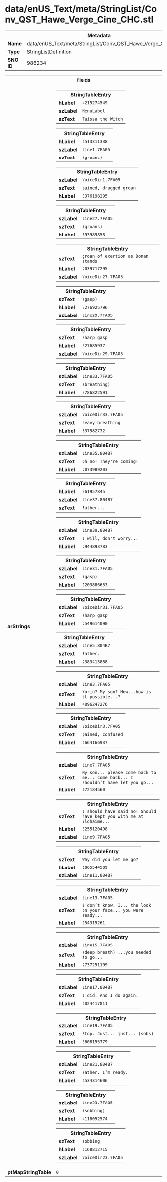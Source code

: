 <h1>data/enUS_Text/meta/StringList/Conv_QST_Hawe_Verge_Cine_CHC.stl</h1><table><tr><th colspan="100%">Metadata</th></tr><tr><td><b>Name</b></td><td>data/enUS_Text/meta/StringList/Conv_QST_Hawe_Verge_Cine_CHC.stl</td></tr><tr><td><b>Type</b></td><td>StringListDefinition</td></tr><tr><td><b>SNO ID</b></td><td>986234</td></tr></table>

<table><tr><th colspan="100%">Fields</th></tr><tr><td><b>arStrings</b></td><td><table><tr><th colspan="100%">StringTableEntry</th></tr><tr><td><b>hLabel</b></td><td><code>4215274549</code></td></tr><tr><td><b>szLabel</b></td><td><code>MenuLabel</code></td></tr><tr><td><b>szText</b></td><td><code>Taissa the Witch</code></td></tr></table>


<table><tr><th colspan="100%">StringTableEntry</th></tr><tr><td><b>hLabel</b></td><td><code>1513311338</code></td></tr><tr><td><b>szLabel</b></td><td><code>Line1.7FA05</code></td></tr><tr><td><b>szText</b></td><td><code>(groans)</code></td></tr></table>


<table><tr><th colspan="100%">StringTableEntry</th></tr><tr><td><b>szLabel</b></td><td><code>VoiceDir1.7FA05</code></td></tr><tr><td><b>szText</b></td><td><code>pained, drugged groan</code></td></tr><tr><td><b>hLabel</b></td><td><code>3376198295</code></td></tr></table>


<table><tr><th colspan="100%">StringTableEntry</th></tr><tr><td><b>szLabel</b></td><td><code>Line27.7FA05</code></td></tr><tr><td><b>szText</b></td><td><code>(groans)</code></td></tr><tr><td><b>hLabel</b></td><td><code>693989858</code></td></tr></table>


<table><tr><th colspan="100%">StringTableEntry</th></tr><tr><td><b>szText</b></td><td><code>groan of exertion as Donan stands</code></td></tr><tr><td><b>hLabel</b></td><td><code>2039717295</code></td></tr><tr><td><b>szLabel</b></td><td><code>VoiceDir27.7FA05</code></td></tr></table>


<table><tr><th colspan="100%">StringTableEntry</th></tr><tr><td><b>szText</b></td><td><code>(gasp)</code></td></tr><tr><td><b>hLabel</b></td><td><code>3276925796</code></td></tr><tr><td><b>szLabel</b></td><td><code>Line29.7FA05</code></td></tr></table>


<table><tr><th colspan="100%">StringTableEntry</th></tr><tr><td><b>szText</b></td><td><code>sharp gasp</code></td></tr><tr><td><b>hLabel</b></td><td><code>327685937</code></td></tr><tr><td><b>szLabel</b></td><td><code>VoiceDir29.7FA05</code></td></tr></table>


<table><tr><th colspan="100%">StringTableEntry</th></tr><tr><td><b>szLabel</b></td><td><code>Line33.7FA05</code></td></tr><tr><td><b>szText</b></td><td><code>(breathing)</code></td></tr><tr><td><b>hLabel</b></td><td><code>3786822591</code></td></tr></table>


<table><tr><th colspan="100%">StringTableEntry</th></tr><tr><td><b>szLabel</b></td><td><code>VoiceDir33.7FA05</code></td></tr><tr><td><b>szText</b></td><td><code>heavy breathing</code></td></tr><tr><td><b>hLabel</b></td><td><code>837582732</code></td></tr></table>


<table><tr><th colspan="100%">StringTableEntry</th></tr><tr><td><b>szLabel</b></td><td><code>Line35.804B7</code></td></tr><tr><td><b>szText</b></td><td><code>Oh no! They're coming!</code></td></tr><tr><td><b>hLabel</b></td><td><code>2073989203</code></td></tr></table>


<table><tr><th colspan="100%">StringTableEntry</th></tr><tr><td><b>hLabel</b></td><td><code>361957845</code></td></tr><tr><td><b>szLabel</b></td><td><code>Line37.804B7</code></td></tr><tr><td><b>szText</b></td><td><code>Father...</code></td></tr></table>


<table><tr><th colspan="100%">StringTableEntry</th></tr><tr><td><b>szLabel</b></td><td><code>Line39.804B7</code></td></tr><tr><td><b>szText</b></td><td><code>I will, don't worry...</code></td></tr><tr><td><b>hLabel</b></td><td><code>2944893783</code></td></tr></table>


<table><tr><th colspan="100%">StringTableEntry</th></tr><tr><td><b>szLabel</b></td><td><code>Line31.7FA05</code></td></tr><tr><td><b>szText</b></td><td><code>(gasp)</code></td></tr><tr><td><b>hLabel</b></td><td><code>1203886653</code></td></tr></table>


<table><tr><th colspan="100%">StringTableEntry</th></tr><tr><td><b>szLabel</b></td><td><code>VoiceDir31.7FA05</code></td></tr><tr><td><b>szText</b></td><td><code>sharp gasp</code></td></tr><tr><td><b>hLabel</b></td><td><code>2549614090</code></td></tr></table>


<table><tr><th colspan="100%">StringTableEntry</th></tr><tr><td><b>szLabel</b></td><td><code>Line5.804B7</code></td></tr><tr><td><b>szText</b></td><td><code>Father.</code></td></tr><tr><td><b>hLabel</b></td><td><code>2383413888</code></td></tr></table>


<table><tr><th colspan="100%">StringTableEntry</th></tr><tr><td><b>szLabel</b></td><td><code>Line3.7FA05</code></td></tr><tr><td><b>szText</b></td><td><code>Yorin? My son? How...how is it possible...?</code></td></tr><tr><td><b>hLabel</b></td><td><code>4096247276</code></td></tr></table>


<table><tr><th colspan="100%">StringTableEntry</th></tr><tr><td><b>szLabel</b></td><td><code>VoiceDir3.7FA05</code></td></tr><tr><td><b>szText</b></td><td><code>pained, confused</code></td></tr><tr><td><b>hLabel</b></td><td><code>1664166937</code></td></tr></table>


<table><tr><th colspan="100%">StringTableEntry</th></tr><tr><td><b>szLabel</b></td><td><code>Line7.7FA05</code></td></tr><tr><td><b>szText</b></td><td><code>My son... please come back to me... come back... I shouldn’t have let you go...</code></td></tr><tr><td><b>hLabel</b></td><td><code>672184560</code></td></tr></table>


<table><tr><th colspan="100%">StringTableEntry</th></tr><tr><td><b>szText</b></td><td><code>I should have said no! Should have kept you with me at Eldhaime...</code></td></tr><tr><td><b>hLabel</b></td><td><code>3255120498</code></td></tr><tr><td><b>szLabel</b></td><td><code>Line9.7FA05</code></td></tr></table>


<table><tr><th colspan="100%">StringTableEntry</th></tr><tr><td><b>szText</b></td><td><code>Why did you let me go?</code></td></tr><tr><td><b>hLabel</b></td><td><code>1865544589</code></td></tr><tr><td><b>szLabel</b></td><td><code>Line11.804B7</code></td></tr></table>


<table><tr><th colspan="100%">StringTableEntry</th></tr><tr><td><b>szLabel</b></td><td><code>Line13.7FA05</code></td></tr><tr><td><b>szText</b></td><td><code>I don’t know. I... the look on your face... you were ready...</code></td></tr><tr><td><b>hLabel</b></td><td><code>154315261</code></td></tr></table>


<table><tr><th colspan="100%">StringTableEntry</th></tr><tr><td><b>szLabel</b></td><td><code>Line15.7FA05</code></td></tr><tr><td><b>szText</b></td><td><code>(deep breath) ...you needed to go...</code></td></tr><tr><td><b>hLabel</b></td><td><code>2737251199</code></td></tr></table>


<table><tr><th colspan="100%">StringTableEntry</th></tr><tr><td><b>szLabel</b></td><td><code>Line17.804B7</code></td></tr><tr><td><b>szText</b></td><td><code>I did. And I do again.</code></td></tr><tr><td><b>hLabel</b></td><td><code>1024417811</code></td></tr></table>


<table><tr><th colspan="100%">StringTableEntry</th></tr><tr><td><b>szLabel</b></td><td><code>Line19.7FA05</code></td></tr><tr><td><b>szText</b></td><td><code>Stop. Just... just... (sobs)</code></td></tr><tr><td><b>hLabel</b></td><td><code>3608155779</code></td></tr></table>


<table><tr><th colspan="100%">StringTableEntry</th></tr><tr><td><b>szLabel</b></td><td><code>Line21.804B7</code></td></tr><tr><td><b>szText</b></td><td><code>Father. I’m ready.</code></td></tr><tr><td><b>hLabel</b></td><td><code>1534314606</code></td></tr></table>


<table><tr><th colspan="100%">StringTableEntry</th></tr><tr><td><b>szLabel</b></td><td><code>Line23.7FA05</code></td></tr><tr><td><b>szText</b></td><td><code>(sobbing)</code></td></tr><tr><td><b>hLabel</b></td><td><code>4118052574</code></td></tr></table>


<table><tr><th colspan="100%">StringTableEntry</th></tr><tr><td><b>szText</b></td><td><code>sobbing</code></td></tr><tr><td><b>hLabel</b></td><td><code>1168812715</code></td></tr><tr><td><b>szLabel</b></td><td><code>VoiceDir23.7FA05</code></td></tr></table>


</td></tr><tr><td><b>ptMapStringTable</b></td><td><code>0</code></td></tr></table>

